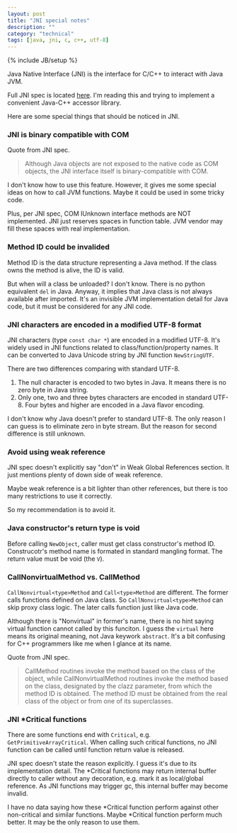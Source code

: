 ```yaml
---
layout: post
title: "JNI special notes"
description: ""
category: "technical"
tags: [java, jni, c, c++, utf-8]
---
```

{% include JB/setup %}

Java Native Interface (JNI) is the interface for C/C++ to interact with Java JVM.

Full JNI spec is located [here](http://docs.oracle.com/javase/6/docs/technotes/guides/jni/spec/jniTOC.html). I'm reading this and trying to implement a convenient Java-C++ accessor library.

Here are some special things that should be noticed in JNI.

### JNI is binary compatible with COM

Quote from JNI spec.

> Although Java objects are not exposed to the native code as COM objects, the JNI interface itself is binary-compatible with COM.

I don't know how to use this feature. However, it gives me some special ideas on how to call JVM functions. Maybe it could be used in some tricky code.

Plus, per JNI spec, COM IUnknown interface methods are NOT implemented. JNI just reserves spaces in function table. JVM vendor may fill these spaces with real implementation.

### Method ID could be invalided

Method ID is the data structure representing a Java method. If the class owns the method is alive, the ID is valid.

But when will a class be unloaded? I don't know. There is no python equivalent `del` in Java. Anyway, it implies that Java class is not always available after imported. It's an invisible JVM implementation detail for Java code, but it must be considered for any JNI code.

### JNI characters are encoded in a modified UTF-8 format

JNI characters (type `const char *`) are encoded in a modified UTF-8. It's widely used in JNI functions related to class/function/property names. It can be converted to Java Unicode string by JNI function `NewStringUTF`.

There are two differences comparing with standard UTF-8.

1. The null character is encoded to two bytes in Java. It means there is no zero byte in Java string.
2. Only one, two and three bytes characters are encoded in standard UTF-8. Four bytes and higher are encoded in a Java flavor encoding.

I don't know why Java doesn't prefer to standard UTF-8. The only reason I can guess is to eliminate zero in byte stream. But the reason for second difference is still unknown.

### Avoid using weak reference

JNI spec doesn't explicitly say "don't" in Weak Global References section. It just mentions plenty of down side of weak reference.

Maybe weak reference is a bit lighter than other references, but there is too many restrictions to use it correctly.

So my recommendation is to avoid it.

### Java constructor's return type is void

Before calling `NewObject`, caller must get class constructor's method ID. Construcotr's method name is formated in standard mangling format. The return value must be void (the `V`).

### CallNonvirtual<type>Method vs. Call<type>Method

`CallNonvirtual<type>Method` and `Call<type>Method` are different. The former calls functions defined on Java class. So `CallNonvirtual<type>Method` can skip proxy class logic. The later calls function just like Java code.

Although there is "Nonvirtual" in former's name, there is no hint saying virtual function cannot called by this funciton. I guess the `virtual` here means its original meaning, not Java keywork `abstract`. It's a bit confusing for C++ programmers like me when I glance at its name.

Quote from JNI spec.

> Call<type>Method routines invoke the method based on the class of the object, while CallNonvirtual<type>Method routines invoke the method based on the class, designated by the clazz parameter, from which the method ID is obtained. The method ID must be obtained from the real class of the object or from one of its superclasses.

### JNI *Critical functions

There are some functions end with `Critical`, e.g. `GetPrimitiveArrayCritical`. When calling such critical functions, no JNI function can be called until function return value is released.

JNI spec doesn't state the reason explicitly. I guess it's due to its implementation detail. The *Critical functions may return internal buffer directly to caller without any decoration, e.g. mark it as local/global reference. As JNI functions may trigger gc, this internal buffer may become invalid.

I have no data saying how these *Critical function perform against other non-critical and similar functions. Maybe *Critical function perform much better. It may be the only reason to use them.